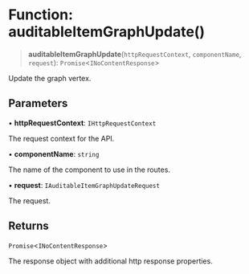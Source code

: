 # Function: auditableItemGraphUpdate()

> **auditableItemGraphUpdate**(`httpRequestContext`, `componentName`, `request`): `Promise`\<`INoContentResponse`\>

Update the graph vertex.

## Parameters

• **httpRequestContext**: `IHttpRequestContext`

The request context for the API.

• **componentName**: `string`

The name of the component to use in the routes.

• **request**: `IAuditableItemGraphUpdateRequest`

The request.

## Returns

`Promise`\<`INoContentResponse`\>

The response object with additional http response properties.
